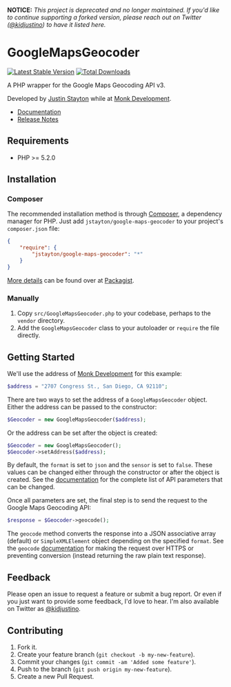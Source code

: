 **NOTICE:** _This project is deprecated and no longer maintained. If you'd like
to continue supporting a forked version, please reach out on Twitter
([@kidjustino](https://twitter.com/kidjustino)) to have it listed here._

GoogleMapsGeocoder
==================

[![Latest Stable Version](https://poser.pugx.org/jstayton/google-maps-geocoder/v/stable.png)](https://packagist.org/packages/jstayton/google-maps-geocoder)
[![Total Downloads](https://poser.pugx.org/jstayton/google-maps-geocoder/downloads.png)](https://packagist.org/packages/jstayton/google-maps-geocoder)

A PHP wrapper for the Google Maps Geocoding API v3.

Developed by [Justin Stayton](http://justinstayton.com) while at
[Monk Development](http://monkdev.com).

*   [Documentation](http://jstayton.github.io/GoogleMapsGeocoder/classes/GoogleMapsGeocoder.html)
*   [Release Notes](https://github.com/jstayton/GoogleMapsGeocoder/wiki/Release-Notes)

Requirements
------------

*   PHP >= 5.2.0

Installation
------------

### Composer

The recommended installation method is through
[Composer](http://getcomposer.org/), a dependency manager for PHP. Just add
`jstayton/google-maps-geocoder` to your project's `composer.json` file:

```json
{
    "require": {
        "jstayton/google-maps-geocoder": "*"
    }
}
```

[More details](http://packagist.org/packages/jstayton/google-maps-geocoder) can
be found over at [Packagist](http://packagist.org).

### Manually

1.  Copy `src/GoogleMapsGeocoder.php` to your codebase, perhaps to the `vendor`
    directory.
2.  Add the `GoogleMapsGeocoder` class to your autoloader or `require` the file
    directly.

Getting Started
---------------

We'll use the address of [Monk Development](http://monkdev.com) for this
example:

```php
$address = "2707 Congress St., San Diego, CA 92110";
```

There are two ways to set the address of a `GoogleMapsGeocoder` object. Either
the address can be passed to the constructor:

```php
$Geocoder = new GoogleMapsGeocoder($address);
```

Or the address can be set after the object is created:

```php
$Geocoder = new GoogleMapsGeocoder();
$Geocoder->setAddress($address);
```

By default, the `format` is set to `json` and the `sensor` is set to `false`.
These values can be changed either through the constructor or after the object
is created. See the
[documentation](http://jstayton.github.io/GoogleMapsGeocoder/classes/GoogleMapsGeocoder.html)
for the complete list of API parameters that can be changed.

Once all parameters are set, the final step is to send the request to the
Google Maps Geocoding API:

```php
$response = $Geocoder->geocode();
```

The `geocode` method converts the response into a JSON associative array
(default) or `SimpleXMLElement` object depending on the specified `format`. See
the `geocode`
[documentation](http://jstayton.github.io/GoogleMapsGeocoder/classes/GoogleMapsGeocoder.html#method_geocode)
for making the request over HTTPS or preventing conversion (instead returning
the raw plain text response).

Feedback
--------

Please open an issue to request a feature or submit a bug report. Or even if
you just want to provide some feedback, I'd love to hear. I'm also available on
Twitter as [@kidjustino](https://twitter.com/kidjustino).

Contributing
------------

1.  Fork it.
2.  Create your feature branch (`git checkout -b my-new-feature`).
3.  Commit your changes (`git commit -am 'Added some feature'`).
4.  Push to the branch (`git push origin my-new-feature`).
5.  Create a new Pull Request.
